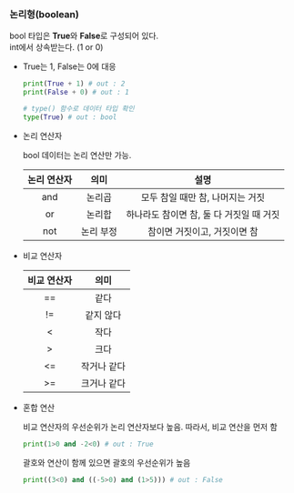 ### 논리형(boolean)
bool 타입은 **True**와 **False**로 구성되어 있다.  
int에서 상속받는다. (1 or 0)

- True는 1, False는 0에 대응
    ```python
    print(True + 1) # out : 2
    print(False + 0) # out : 1
    
    # type() 함수로 데이터 타입 확인
    type(True) # out : bool
    ```

- 논리 연산자

  bool 데이터는 논리 연산만 가능.

  | 논리 연산자 | 의미 | 설명 |
  |:--:|:--:|:--:|
  |and|논리곱|모두 참일 때만 참, 나머지는 거짓|
  |or|논리합|하나라도 참이면 참, 둘 다 거짓일 때 거짓|
  |not|논리 부정|참이면 거짓이고, 거짓이면 참|
  



- 비교 연산자

  | 비교 연산자 | 의미 |
  | :--: | :----: |
  | ==          | 같다 |
  |!=|같지 않다|
  |<|작다|
  |>|크다|
  |<=|작거나 같다|
  |>=|크거나 같다|



- 혼합 연산

  비교 연산자의 우선순위가 논리 연산자보다 높음. 따라서, 비교 연산을 먼저 함

  ``` python
  print(1>0 and -2<0) # out : True
  ```

  괄호와 연산이 함께 있으면 괄호의 우선순위가 높음

  ```python
  print((3<0) and ((-5>0) and (1>5))) # out : False
  ```

  